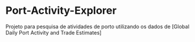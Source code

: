 # Port-Activity-Explorer
Projeto para pesquisa de atividades de porto utilizando os dados de [Global Daily Port Activity and Trade Estimates]
